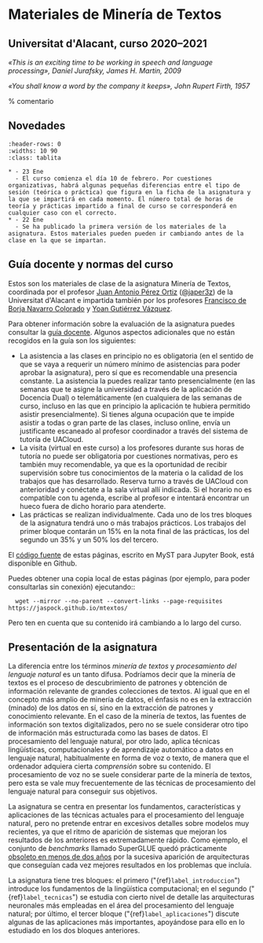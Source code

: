
Materiales de Minería de Textos
===============================

Universitat d'Alacant, curso 2020–2021
--------------------------------------

*«This is an exciting time to be working in speech and language processing», Daniel Jurafsky, James H. Martin, 2009*

*«You shall know a word by the company it keeps», John Rupert Firth, 1957*


% comentario
 
Novedades
---------

`````{list-table}
:header-rows: 0
:widths: 10 90
:class: tablita

* - 23 Ene 
  - El curso comienza el día 10 de febrero. Por cuestiones organizativas, habrá algunas pequeñas diferencias entre el tipo de sesión (teórica o práctica) que figura en la ficha de la asignatura y la que se impartirá en cada momento. El número total de horas de teoría y prácticas impartido a final de curso se corresponderá en cualquier caso con el correcto.
* - 22 Ene 
  - Se ha publicado la primera versión de los materiales de la asignatura. Estos materiales pueden pueden ir cambiando antes de la clase en la que se impartan.

`````

Guía docente y normas del curso
-------------------------------

Estos son los materiales de clase de la asignatura Minería de Textos, coordinada por el profesor [Juan Antonio Pérez Ortiz][japerez_url] ([@japer3z][japerez_twitter]) de la Universitat d'Alacant e impartida también por los profesores [Francisco de Borja Navarro Colorado][borja url] y [Yoan Gutiérrez Vázquez][yoan url]. 

Para obtener información sobre la evaluación de la asignatura puedes consultar la [guía docente][guía]. Algunos aspectos adicionales que no están recogidos en la guía son los siguientes:

[japerez_url]: https://cvnet.cpd.ua.es/curriculum-breve/es/perez-ortiz-juan-antonio/15404
[borja url]: https://cvnet.cpd.ua.es/curriculum-breve/es/navarro-colorado-francisco-de-borja/9307
[yoan url]: https://cvnet.cpd.ua.es/curriculum-breve/es/gutierrez-vazquez-yoan/49618
[japerez_twitter]: https://twitter.com/japer3z
[guía]: http://cv1.cpd.ua.es/ConsPlanesEstudio/cvFichaAsiEEES.asp?wCodEst=C203&wcodasi=34063&wLengua=C&scaca=2020-21

- La asistencia a las clases en principio no es obligatoria (en el sentido de que se vaya a requerir un número mínimo de asistencias para poder aprobar la asignatura), pero sí que es recomendable una presencia constante. La asistencia la puedes realizar tanto presencialmente (en las semanas que te asigne la universidad a través de la aplicación de Docencia Dual) o telemáticamente (en cualquiera de las semanas de curso, incluso en las que en principio la aplicación te hubiera permitido asistir presencialmente). Si tienes alguna ocupación que te impide asistir a todas o gran parte de las clases, incluso online, envía un justificante escaneado al profesor coordinador a través del sistema de tutoría de UACloud.
- La visita (virtual en este curso) a los profesores durante sus horas de tutoría no puede ser obligatoria por cuestiones normativas, pero es también muy recomendable, ya que es la oportunidad de recibir supervisión sobre tus conocimientos de la materia o la calidad de los trabajos que has desarrollado. Reserva turno a través de UACloud con anterioridad y conéctate a la sala virtual allí indicada. Si el horario no es compatible con tu agenda, escribe al profesor e intentará encontrar un hueco fuera de dicho horario para atenderte.
- Las prácticas se realizan individualmente. Cada uno de los tres bloques de la asignatura tendrá uno o más trabajos prácticos. Los trabajos del primer bloque contarán un 15% en la nota final de las prácticas, los del segundo un 35% y un 50% los del tercero.

El [código fuente][fuente] de estas páginas, escrito en MyST para Jupyter Book, está disponible en Github.

[fuente]: https://github.com/jaspock/mtextos

Puedes obtener una copia local de estas páginas (por ejemplo, para poder consultarlas sin conexión) ejecutando::

```
  wget --mirror --no-parent --convert-links --page-requisites https://jaspock.github.io/mtextos/
```
Pero ten en cuenta que su contenido irá cambiando a lo largo del curso.

Presentación de la asignatura
-----------------------------

La diferencia entre los términos *minería de textos* y *procesamiento del lenguaje natural* es un tanto difusa. Podríamos decir que la minería de textos es el proceso de descubrimiento de patrones y obtención de información relevante de grandes colecciones de textos. Al igual que en el concepto más amplio de minería de datos, el énfasis no es en la extracción (minado) de los datos en sí, sino en la extracción de patrones y conocimiento relevante. En el caso de la minería de textos, las fuentes de información son textos digitalizados, pero no se suele considerar otro tipo de información más estructurada como las bases de datos. El procesamiento del lenguaje natural, por otro lado, aplica técnicas lingüísticas, computacionales y de aprendizaje automático a datos en lenguaje natural, habitualmente en forma de voz o texto, de manera que el ordenador adquiera cierta *comprensión* sobre su contenido. El procesamiento de voz no se suele considerar parte de la minería de textos, pero esta se vale muy frecuentemente de las técnicas de procesamiento del lenguaje natural para conseguir sus objetivos.

La asignatura se centra en presentar los fundamentos, características y aplicaciones de las técnicas actuales para el procesamiento del lenguaje natural, pero no pretende entrar en excesivos detalles sobre modelos muy recientes, ya que el ritmo de aparición de sistemas que mejoran los resultados de los anteriores es extremadamente rápido. Como ejemplo, el conjunto de *benchmarks* llamado SuperGLUE quedó prácticamente [obsoleto en menos de dos años][superglue] por la sucesiva aparición de arquitecturas que conseguían cada vez mejores resultados en los problemas que incluía.

[superglue]: https://www.microsoft.com/en-us/research/blog/microsoft-deberta-surpasses-human-performance-on-the-superglue-benchmark/

La asignatura tiene tres bloques: el primero ("{ref}`label_introduccion`") introduce los fundamentos de la lingüística computacional; en el segundo ("{ref}`label_tecnicas`") se estudia con cierto nivel de detalle las arquitecturas neuronales más empleadas en el área del procesamiento del lenguaje natural; por último, el tercer bloque ("{ref}`label_aplicaciones`") discute algunas de las aplicaciones más importantes, apoyándose para ello en lo estudiado en los dos bloques anteriores. 

